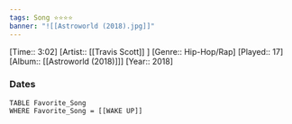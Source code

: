 ```yaml
---
tags: Song ⭐⭐⭐⭐ 
banner: "![[Astroworld (2018).jpg]]"
---
```

[Time:: 3:02]
[Artist:: [[Travis Scott]] ]
[Genre:: Hip-Hop/Rap]
[Played:: 17]
[Album:: [[Astroworld (2018)]]]
[Year:: 2018]
### Dates
````dataview
TABLE Favorite_Song
WHERE Favorite_Song = [[WAKE UP]]
````